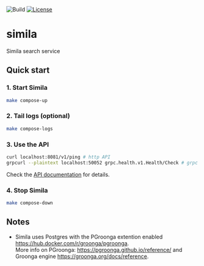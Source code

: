 ![Build](https://github.com/simila-io/simila/actions/workflows/build.yaml/badge.svg) [![License](https://img.shields.io/badge/License-Apache%202.0-blue.svg)](https://github.com/simila-io/simila/blob/master/LICENSE)
# simila
Simila search service

## Quick start

### 1. Start Simila

```bash
make compose-up
```

### 2. Tail logs (optional)

```bash
make compose-logs
```

### 3. Use the API
```bash
curl localhost:8081/v1/ping # http API
grpcurl --plaintext localhost:50052 grpc.health.v1.Health/Check # grpc API 
```

Check the [API documentation](pkg/api/README.md) for details.

### 4. Stop Simila

```bash
make compose-down
```

## Notes

- Simila uses Postgres with the PGroonga extention enabled https://hub.docker.com/r/groonga/pgroonga.  
  More info on PGroonga: https://pgroonga.github.io/reference/ and Groonga engine https://groonga.org/docs/reference.
